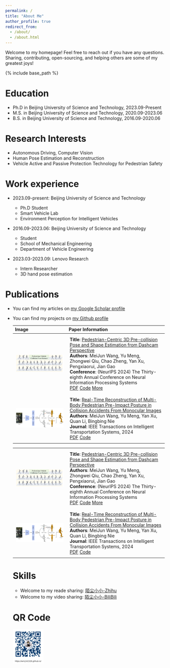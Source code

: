 ```yaml
---
permalink: /
title: "About Me"
author_profile: true
redirect_from: 
  - /about/
  - /about.html
---
```


Welcome to my homepage! Feel free to reach out if you have any questions. Sharing, contributing, open-sourcing, and helping others are some of my greatest joys!

{% include base_path %}

Education
======
* Ph.D in Beijing University of Science and Technology, 2023.09-Present
* M.S. in Beijing University of Science and Technology, 2020.09-2023.06
* B.S. in Beijing University of Science and Technology, 2016.09-2020.06

Research Interests
======
* Autonomous Driving, Computer Vision
* Human Pose Estimation and Reconstruction
* Vehicle Active and Passive Protection Technology for Pedestrian Safety

Work experience
======
* 2023.09-present: Beijing University of Science and Technology
  * Ph.D Student
  * Smart Vehicle Lab 
  * Environment Perception for Intelligent Vehicles
    
* 2016.09-2023.06: Beijing University of Science and Technology
  * Student
  * School of Mechanical Engineering
  * Department of Vehicle Engineering

* 2023.03-2023.09: Lenovo Research
  * Intern Researcher
  * 3D hand pose estimation
  
Publications
======
* You can find my articles on [my Google Scholar profile](https://scholar.google.com/citations?user=Ganf8zgAAAAJ&hl=zh-CN)
* You can find my projects on [my Github profile](https://github.com/wmj142326)

  | Image | Paper Information |
  | --- | --- |
  | <img src="../images/PVCP.png" alt="PVCP" width="150" height="auto" > | **Title**: [Pedestrian-Centric 3D Pre-collision Pose and Shape Estimation from Dashcam Perspective](https://scholar.google.com/scholar?hl=zh-CN&as_sdt=0%2C5&q=Pedestrian-Centric+3D+Pre-collision+Pose+and+Shape+Estimation+from+Dashcam+Perspective&btnG=)  <br> **Authors**: MeiJun Wang, Yu Meng, Zhongwei Qiu, Chao Zheng, Yan Xu, Pengxiaorui, Jian Gao  <br> **Conference**: (NeurIPS 2024) The Thirty-eighth Annual Conference on Neural Information Processing Systems  <br> [PDF](https://openreview.net/pdf?id=ldvfaYzG35)  [Code](https://github.com/wmj142326/PVCP)  [More](https://neurips.cc/virtual/2024/poster/93814)|
  | <img src="../images/MBPR.png" alt="PVCP" width="150" height="auto" > | **Title**: [Real-Time Reconstruction of Multi-Body Pedestrian Pre-Impact Posture in Collision Accidents From Monocular Images](https://scholar.google.com/scholar?hl=zh-CN&as_sdt=0%2C5&q=Real-Time+Reconstruction+of+Multi-Body+Pedestrian+Pre-Impact+Posture+in+Collision+Accidents+From+Monocular+Images&btnG=)  <br> **Authors**: MeiJun Wang, Yu Meng, Yan Xu, Quan Li, Bingbing Nie  <br> **Journal**: IEEE Transactions on Intelligent Transportation Systems, 2024  <br> [PDF](https://ieeexplore.ieee.org/abstract/document/10746249)   [Code](https://github.com/wmj142326/MBPR) |

  <style>
  table {
    width: 100%;
    border-collapse: collapse;
  }
  td {
    padding: 10px;
  }
  img {
    max-width: 150px;
    height: auto;
  }
  table, td {
    border: none;
  }
</style>

<table>
  <tr>
    <td><img src="../images/PVCP.png" alt="PVCP" width="150" height="auto"></td>
    <td>
      <strong>Title</strong>: <a href="https://scholar.google.com/scholar?hl=zh-CN&as_sdt=0%2C5&q=Pedestrian-Centric+3D+Pre-collision+Pose+and+Shape+Estimation+from+Dashcam+Perspective&btnG=">Pedestrian-Centric 3D Pre-collision Pose and Shape Estimation from Dashcam Perspective</a><br>
      <strong>Authors</strong>: MeiJun Wang, Yu Meng, Zhongwei Qiu, Chao Zheng, Yan Xu, Pengxiaorui, Jian Gao<br>
      <strong>Conference</strong>: (NeurIPS 2024) The Thirty-eighth Annual Conference on Neural Information Processing Systems<br>
      <a href="https://openreview.net/pdf?id=ldvfaYzG35">PDF</a> 
      <a href="https://github.com/wmj142326/PVCP">Code</a> 
      <a href="https://neurips.cc/virtual/2024/poster/93814">More</a>
    </td>
  </tr>
  <tr>
    <td><img src="../images/MBPR.png" alt="MBPR" width="150" height="auto"></td>
    <td>
      <strong>Title</strong>: <a href="https://scholar.google.com/scholar?hl=zh-CN&as_sdt=0%2C5&q=Real-Time+Reconstruction+of+Multi-Body+Pedestrian+Pre-Impact+Posture+in+Collision+Accidents+From+Monocular+Images&btnG=">Real-Time Reconstruction of Multi-Body Pedestrian Pre-Impact Posture in Collision Accidents From Monocular Images</a><br>
      <strong>Authors</strong>: MeiJun Wang, Yu Meng, Yan Xu, Quan Li, Bingbing Nie<br>
      <strong>Journal</strong>: IEEE Transactions on Intelligent Transportation Systems, 2024<br>
      <a href="https://ieeexplore.ieee.org/abstract/document/10746249">PDF</a> 
      <a href="https://github.com/wmj142326/MBPR">Code</a>
    </td>
  </tr>
</table>


  
Skills
======
* Welcome to my reade sharing: [陌尘小小-Zhihu](https://www.zhihu.com/people/mochenxiaoxiao)
* Welcome to my video sharing: [陌尘小小-BiliBili](https://space.bilibili.com/384233049)

QR Code
======
  <img src="../images/QR_code.png" alt="QR code" style="width: 20%; height: auto;" />
